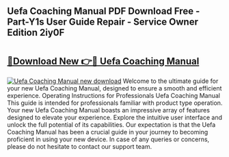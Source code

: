 ## Uefa Coaching Manual PDF Download Free - Part-Y1s User Guide Repair - Service Owner Edition 2iy0F

# <h2><a href="http://cf18988.oget.top/?id=Uefa+Coaching+Manual">🔗Download New 👉🔴 Uefa Coaching Manual</a></h2>

[![Uefa Coaching Manual new download](https://i.imgur.com/5g1atiW.png)](http://cf18988.oget.top/?id=Uefa+Coaching+Manual)
Welcome to the ultimate guide for your new Uefa Coaching Manual, designed to ensure a smooth and efficient experience. Operating Instructions for Professionals Uefa Coaching Manual This guide is intended for professionals familiar with product type operation. Your new Uefa Coaching Manual boasts an impressive array of features designed to elevate your experience. Explore the intuitive user interface and unlock the full potential of its capabilities. Our expectation is that the Uefa Coaching Manual has been a crucial guide in your journey to becoming proficient in using your new device. In case of any queries or concerns, please do not hesitate to contact our support team.
